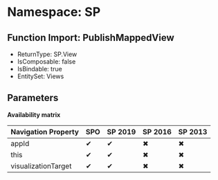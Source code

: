 # Namespace: SP

## Function Import: PublishMappedView

- ReturnType: SP.View
- IsComposable: false
- IsBindable: true
- EntitySet: Views

## Parameters

**Availability matrix**

Navigation Property | SPO | SP 2019 | SP 2016 | SP 2013
----------|-----|---------|---------|--------
appId | ✔ | ✔ | ✖ | ✖
this | ✔ | ✔ | ✖ | ✖
visualizationTarget | ✔ | ✔ | ✖ | ✖
